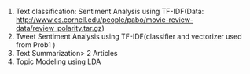 1. Text classification: Sentiment Analysis using TF-IDF(Data: http://www.cs.cornell.edu/people/pabo/movie-review-data/review_polarity.tar.gz)
2. Tweet Sentiment Analysis using TF-IDF(classifier and vectorizer used from Prob1 )
3. Text Summarization> 2 Articles
4. Topic Modeling using LDA
